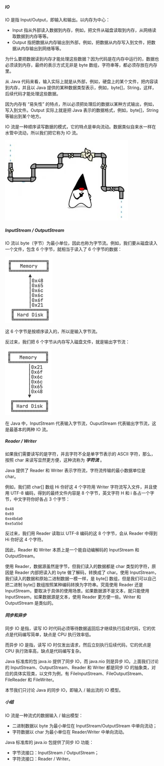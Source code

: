 ##### IO

IO 是指 Input/Output，即输入和输出。以内存为中心：

- Input 指从外部读入数据到内存，例如，把文件从磁盘读取到内存，从网络读取数据到内存等等。
- Output 指把数据从内存输出到外部，例如，把数据从内存写入到文件，把数据从内存输出到网络等等。

为什么要把数据读到内存才能处理这些数据？因为代码是在内存中运行的，数据也必须读到内存，最终的表示方式无非是 byte 数组，字符串等，都必须存放在内存里。

从 Java 代码来看，输入实际上就是从外部，例如，硬盘上的某个文件，把内容读到内存，并且以 Java 提供的某种数据类型表示，例如，byte[]，String，这样，后续代码才能处理这些数据。

因为内存有 “易失性” 的特点，所以必须把处理后的数据以某种方式输出，例如，写入到文件。Output 实际上就是把 Java 表示的数据格式，例如，byte[]，String 等输出到某个地方。

IO 流是一种顺序读写数据的模式，它的特点是单向流动。数据类似自来水一样在水管中流动，所以我们把它称为 IO 流。

![20221123100417](assets/20221123100417.png)


##### InputStream / OutputStream

IO 流以 byte（字节）为最小单位，因此也称为字节流。例如，我们要从磁盘读入一个文件，包含 6 个字节，就相当于读入了 6 个字节的数据：

![20221123100441](assets/20221123100441.png)

这 6 个字节是按顺序读入的，所以是输入字节流。

反过来，我们把 6 个字节从内存写入磁盘文件，就是输出字节流：

![20221123100507](assets/20221123100507.png)

在 Java 中，InputStream 代表输入字节流，OuputStream 代表输出字节流，这是最基本的两种 IO 流。



##### Reader / Writer

如果我们需要读写的是字符，并且字符不全是单字节表示的 ASCII 字符，那么，按照 char 来读写显然更方便，这种流称为 ***字符流*** 。

Java 提供了 Reader 和 Writer 表示字符流，字符流传输的最小数据单位是 char。

例如，我们把 char[] 数组 Hi 你好这 4 个字符用 Writer 字符流写入文件，并且使用 UTF-8 编码，得到的最终文件内容是 8 个字节，英文字符 H 和 i 各占一个字节，中文字符你好各占 3 个字节：


```
0x48
0x69
0xe4bda0
0xe5a5bd
```

反过来，我们用 Reader 读取以 UTF-8 编码的这 8 个字节，会从 Reader 中得到 Hi 你好这 4 个字符。

因此，Reader 和 Writer 本质上是一个能自动编解码的 InputStream 和 OutputStream。

使用 Reader，数据源虽然是字节，但我们读入的数据都是 char 类型的字符，原因是 Reader 内部把读入的 byte 做了解码，转换成了 char。使用 InputStream，我们读入的数据和原始二进制数据一模一样，是 byte[] 数组，但是我们可以自己把二进制 byte[] 数组按照某种编码转换为字符串。究竟使用 Reader 还是 InputStream，要取决于具体的使用场景。如果数据源不是文本，就只能使用 InputStream，如果数据源是文本，使用 Reader 更方便一些。Writer 和 OutputStream 是类似的。



##### 同步和异步

同步 IO 是指，读写 IO 时代码必须等待数据返回后才继续执行后续代码，它的优点是代码编写简单，缺点是 CPU 执行效率低。

而异步 IO 是指，读写 IO 时仅发出请求，然后立刻执行后续代码，它的优点是 CPU 执行效率高，缺点是代码编写复杂。

Java 标准库的包 java.io 提供了同步 IO，而 java.nio 则是异步 IO。上面我们讨论的 InputStream、OutputStream、Reader 和 Writer 都是同步 IO 的抽象类，对应的具体实现类，以文件为例，有 FileInputStream、FileOutputStream、FileReader 和 FileWriter。

本节我们只讨论 Java 的同步 IO，即输入 / 输出流的 IO 模型。



##### 小结

IO 流是一种流式的数据输入 / 输出模型：

- 二进制数据以 byte 为最小单位在 InputStream/OutputStream 中单向流动；
- 字符数据以 char 为最小单位在 Reader/Writer 中单向流动。

Java 标准库的 java.io 包提供了同步 IO 功能：

- 字节流接口：InputStream / OutputStream；
- 字符流接口：Reader / Writer。


